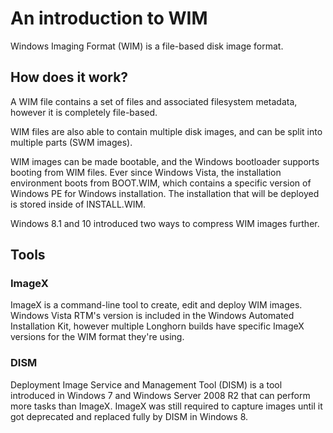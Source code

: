 # An introduction to WIM

Windows Imaging Format (WIM) is a file-based disk image format.

## How does it work?

A WIM file contains a set of files and associated filesystem metadata, however it is completely file-based.

WIM files are also able to contain multiple disk images, and can be split into multiple parts (SWM images).

WIM images can be made bootable, and the Windows bootloader supports booting from WIM files. Ever since Windows Vista, the installation environment boots from BOOT.WIM, which contains a specific version of Windows PE for Windows installation. The installation that will be deployed is stored inside of INSTALL.WIM.

Windows 8.1 and 10 introduced two ways to compress WIM images further.

## Tools

### ImageX

ImageX is a command-line tool to create, edit and deploy WIM images. Windows Vista RTM's version is included in the Windows Automated Installation Kit, however multiple Longhorn builds have specific ImageX versions for the WIM format they're using.

### DISM

Deployment Image Service and Management Tool (DISM) is a tool introduced in Windows 7 and Windows Server 2008 R2 that can perform more tasks than ImageX. ImageX was still required to capture images until it got deprecated and replaced fully by DISM in Windows 8.